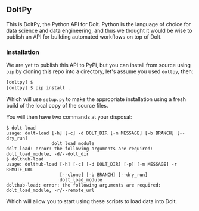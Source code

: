 ## DoltPy
This is DoltPy, the Python API for Dolt. Python is the language of choice for data science and data engineering, and thus we thought it would be wise to publish an API for building automated workflows on top of Dolt. 

### Installation
We are yet to publish this API to PyPi, but you can install from source using `pip` by cloning this repo into a directory, let's assume you used `doltpy`, then:
```bash
[doltpy] $
[doltpy] $ pip install .
```
Which will use `setup.py` to make the appropriate installation using a fresh build of the local copy of the source files.

You will then have two commands at your disposal:
```
$ dolt-load
usage: dolt-load [-h] [-c] -d DOLT_DIR [-m MESSAGE] [-b BRANCH] [--dry_run]
                 dolt_load_module
dolt-load: error: the following arguments are required: dolt_load_module, -d/--dolt_dir
$ dolthub-load
usage: dolthub-load [-h] [-c] [-d DOLT_DIR] [-p] [-m MESSAGE] -r REMOTE_URL
                    [--clone] [-b BRANCH] [--dry_run]
                    dolt_load_module
dolthub-load: error: the following arguments are required: dolt_load_module, -r/--remote_url
```
Which will allow you to start using these scripts to load data into Dolt.